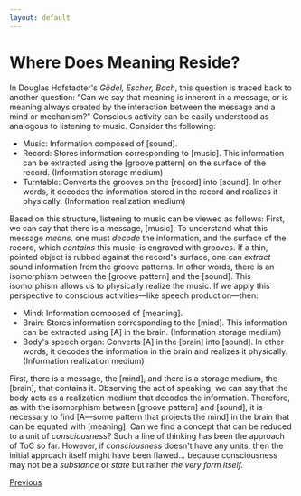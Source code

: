 ```yaml
---
layout: default
---
```


# Where Does Meaning Reside?
In Douglas Hofstadter's *Gödel, Escher, Bach*, this question is traced back to another question: "Can we say that meaning is inherent in a message, or is meaning always created by the interaction between the message and a mind or mechanism?"
Conscious activity can be easily understood as analogous to listening to music. Consider the following:
- Music: Information composed of [sound].
- Record: Stores information corresponding to [music]. This information can be extracted using the [groove pattern] on the surface of the record. (Information storage medium)
- Turntable: Converts the grooves on the [record] into [sound]. In other words, it decodes the information stored in the record and realizes it physically. (Information realization medium)

Based on this structure, listening to music can be viewed as follows: First, we can say that there is a message, [music]. To understand what this message *means,* one must *decode* the information, and the surface of the record, which *contains* this music, is engraved with grooves. If a thin, pointed object is rubbed against the record's surface, one can *extract* sound information from the groove patterns. In other words, there is an isomorphism between the [groove pattern] and the [sound]. This isomorphism allows us to physically realize the music.
If we apply this perspective to conscious activities—like speech production—then:
- Mind: Information composed of [meaning].
- Brain: Stores information corresponding to the [mind]. This information can be extracted using [A] in the brain. (Information storage medium)
- Body's speech organ: Converts [A] in the [brain] into [sound]. In other words, it decodes the information in the brain and realizes it physically. (Information realization medium)

First, there is a message, the [mind], and there is a storage medium, the [brain], that contains it. Observing the act of speaking, we can say that the body acts as a realization medium that decodes the information. Therefore, as with the isomorphism between [groove pattern] and [sound], it is necessary to find [A—some pattern that projects the mind] in the brain that can be equated with [meaning].
Can we find a concept that can be reduced to a unit of *consciousness*? Such a line of thinking has been the approach of ToC so far. However, if *consciousness* doesn't have any units, then the initial approach itself might have been flawed... because consciousness may not be a *substance* or *state* but rather *the very form itself.*

<div class="pagination">
  <a href="{{ 'P/mind/mind_content.html' | relative_url }}" class="prev-button">Previous</a>
</div>